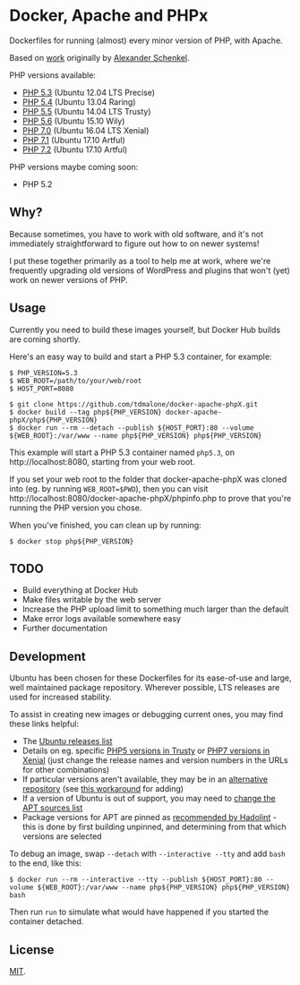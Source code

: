 # Docker, Apache and PHPx

Dockerfiles for running (almost) every minor version of PHP, with Apache.

Based on [work](https://github.com/bylexus/docker-apache-php53) originally by [Alexander Schenkel](https://github.com/bylexus).

PHP versions available:
* [PHP 5.3](php5.3/) (Ubuntu 12.04 LTS Precise)
* [PHP 5.4](php5.4/) (Ubuntu 13.04 Raring)
* [PHP 5.5](php5.5/) (Ubuntu 14.04 LTS Trusty)
* [PHP 5.6](php5.6/) (Ubuntu 15.10 Wily)
* [PHP 7.0](php7.0/) (Ubuntu 16.04 LTS Xenial)
* [PHP 7.1](php7.1/) (Ubuntu 17.10 Artful)
* [PHP 7.2](php7.2/) (Ubuntu 17.10 Artful)

PHP versions maybe coming soon:
* PHP 5.2

## Why?

Because sometimes, you have to work with old software, and it's not immediately straightforward to figure out how to on newer systems!

I put these together primarily as a tool to help me at work, where we're frequently upgrading old versions of WordPress and plugins that won't (yet) work on newer versions of PHP.

## Usage

Currently you need to build these images yourself, but Docker Hub builds are coming shortly.

Here's an easy way to build and start a PHP 5.3 container, for example:

    $ PHP_VERSION=5.3
    $ WEB_ROOT=/path/to/your/web/root
    $ HOST_PORT=8080

    $ git clone https://github.com/tdmalone/docker-apache-phpX.git
    $ docker build --tag php${PHP_VERSION} docker-apache-phpX/php${PHP_VERSION}
    $ docker run --rm --detach --publish ${HOST_PORT}:80 --volume ${WEB_ROOT}:/var/www --name php${PHP_VERSION} php${PHP_VERSION}

This example will start a PHP 5.3 container named `php5.3`, on http://localhost:8080, starting from your web root.

If you set your web root to the folder that docker-apache-phpX was cloned into (eg. by running `WEB_ROOT=$PWD`), then you can visit http://localhost:8080/docker-apache-phpX/phpinfo.php to prove that you're running the PHP version you chose.

When you've finished, you can clean up by running:

    $ docker stop php${PHP_VERSION}

## TODO

* Build everything at Docker Hub
* Make files writable by the web server
* Increase the PHP upload limit to something much larger than the default
* Make error logs available somewhere easy
* Further documentation

## Development

Ubuntu has been chosen for these Dockerfiles for its ease-of-use and large, well maintained package repository. Wherever possible, LTS releases are used for increased stability.

To assist in creating new images or debugging current ones, you may find these links helpful:

* The [Ubuntu releases list](https://wiki.ubuntu.com/Releases)
* Details on eg. specific [PHP5 versions in Trusty](https://launchpad.net/ubuntu/trusty/+source/php5) or [PHP7 versions in Xenial](https://launchpad.net/ubuntu/xenial/+source/php7.0) (just change the release names and version numbers in the URLs for other combinations)
* If particular versions aren't available, they may be in an [alternative repository](https://launchpad.net/~ondrej/+archive/ubuntu/php/) (see [this workaround](https://github.com/tdmalone/docker-apache-phpX/blob/master/php7.2/Dockerfile#L13-L16) for adding)
* If a version of Ubuntu is out of support, you may need to [change the APT sources list](https://askubuntu.com/a/91821/421637)
* Package versions for APT are pinned as [recommended by Hadolint](https://github.com/hadolint/hadolint/wiki/DL3008) - this is done by first building unpinned, and determining from that which versions are selected

To debug an image, swap `--detach` with `--interactive --tty` and add `bash` to the end, like this:

    $ docker run --rm --interactive --tty --publish ${HOST_PORT}:80 --volume ${WEB_ROOT}:/var/www --name php${PHP_VERSION} php${PHP_VERSION} bash

Then run `run` to simulate what would have happened if you started the container detached.

## License

[MIT](LICENSE).

